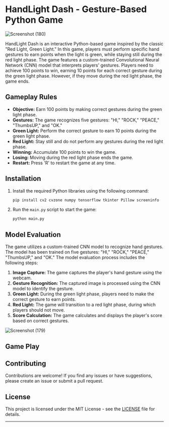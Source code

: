 # HandLight Dash - Gesture-Based Python Game

![Screenshot (180)](https://github.com/maskboyAvi/HandLight-Dash/assets/123640350/b824ecd8-e645-49c9-b97a-2a9a28a36118)

HandLight Dash is an interactive Python-based game inspired by the classic "Red Light, Green Light." In this game, players must perform specific hand gestures to earn points when the light is green, while staying still during the red light phase. The game features a custom-trained Convolutional Neural Network (CNN) model that interprets players' gestures. Players need to achieve 100 points to win, earning 10 points for each correct gesture during the green light phase. However, if they move during the red light phase, the game ends.

## Gameplay Rules

- **Objective:** Earn 100 points by making correct gestures during the green light phase.
- **Gestures:** The game recognizes five gestures: "HI," "ROCK," "PEACE," "ThumbsUP," and "OK."
- **Green Light:** Perform the correct gesture to earn 10 points during the green light phase.
- **Red Light:** Stay still and do not perform any gestures during the red light phase.
- **Winning:** Accumulate 100 points to win the game.
- **Losing:** Moving during the red light phase ends the game.
- **Restart:** Press 'R' to restart the game at any time.

## Installation

1. Install the required Python libraries using the following command:

   ```bash
   pip install cv2 cvzone numpy tensorflow tkinter Pillow screeninfo
   ```

2. Run the `main.py` script to start the game:

   ```bash
   python main.py
   ```

## Model Evaluation

The game utilizes a custom-trained CNN model to recognize hand gestures. The model has been trained on five gestures: "HI," "ROCK," "PEACE," "ThumbsUP," and "OK." The model evaluation process includes the following steps:

1. **Image Capture:** The game captures the player's hand gesture using the webcam.
2. **Gesture Recognition:** The captured image is processed using the CNN model to identify the gesture.
3. **Green Light:** During the green light phase, players need to make the correct gesture to earn points.
4. **Red Light:** The game will transition to a red light phase, during which players should not move.
5. **Score Calculation:** The game calculates and displays the player's score based on correct gestures.

![Screenshot (179)](https://github.com/maskboyAvi/HandLight-Dash/assets/123640350/63a945d8-3670-463e-b44d-c93a9515c7a6)

## Game Play


## Contributing

Contributions are welcome! If you find any issues or have suggestions, please create an issue or submit a pull request.

## License

This project is licensed under the MIT License - see the [LICENSE](LICENSE) file for details.

---
